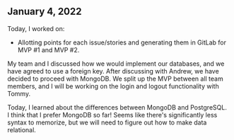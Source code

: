 ## January 4, 2022

Today, I worked on:

- Allotting points for each issue/stories and generating them in GitLab for MVP #1 and MVP #2.

My team and I discussed how we would implement our databases, and we have agreed to use a foreign key.
After discussing with Andrew, we have decided to proceed with MongoDB. We split up the MVP between all team members,
and I will be working on the login and logout functionality with Tommy.

Today, I learned about the differences between MongoDB and PostgreSQL.
I think that I prefer MongoDB so far! Seems like there's significantly less
syntax to memorize, but we will need to figure out how to make data relational.
